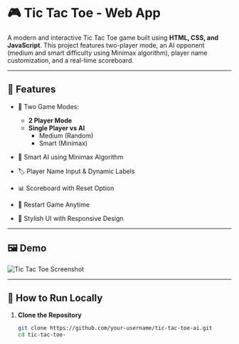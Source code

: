 # 🎮 Tic Tac Toe - Web App

A modern and interactive Tic Tac Toe game built using **HTML, CSS, and JavaScript**. This project features two-player mode, an AI opponent (medium and smart difficulty using Minimax algorithm), player name customization, and a real-time scoreboard.

---

## 🧩 Features

- 🔁 Two Game Modes:
  - **2 Player Mode**
  - **Single Player vs AI**
    - Medium (Random)
    - Smart (Minimax)

- 🧠 Smart AI using Minimax Algorithm  
- 🏷️ Player Name Input & Dynamic Labels  
- 📊 Scoreboard with Reset Option  
- 🔄 Restart Game Anytime  
- 🌙 Stylish UI with Responsive Design

---

## 🖼️ Demo

![Tic Tac Toe Screenshot](screenshot.png) <!-- Add your own screenshot path -->

---

## 🚀 How to Run Locally

1. **Clone the Repository**
   ```bash
   git clone https://github.com/your-username/tic-tac-toe-ai.git
   cd tic-tac-toe-
